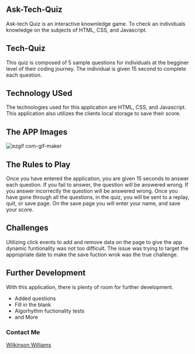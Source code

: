 ## Ask-Tech-Quiz

Ask-tech Quiz is an interactive knownledge game. To check an individuals knowledge on the subjects of HTML, CSS, and Javascript.

## Tech-Quiz

This quiz is composed of 5 sample questions for individuals at the begginer level of their coding journey. The individual is given 15 second to complete each question.

## Technology USed

The technologies used for this application are HTML, CSS, and Javascript. This application also utilizes the clients local storage to save their score.

## The APP Images

![ezgif com-gif-maker](https://user-images.githubusercontent.com/69878838/109370705-7d128200-786f-11eb-8424-e3f1ad807cf7.gif)

## The Rules to Play

Once you have entered the application, you are given 15 seconds to answer each question. If you fail to answer, the question will be answered wrong. If you answer incorrectly the question will be answered wrong. Once you have gone through all the questions, in the quiz, you will be sent to a replay, quit, or save page. On the save page you will enter your name, and save your score.

## Challenges

Utilizing click events to add and remove data on the page to give the app dynamic funtionality was not too difficult. The issue was trying to target the appropriate date to make the save fuction wrok was the true challenge.

## Further Development

With this application, there is plenty of room for further development.

* Added questions
* Fill in the blank
* Algorhythm fuctionality tests
* and More


### Contact Me

<a href="mailto:srawilkinsonwilliams@yahoo.com"> Wilkinson Williams </a>
